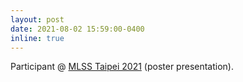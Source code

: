 ```yaml
---
layout: post
date: 2021-08-02 15:59:00-0400
inline: true
---
```


Participant @ <a href="http://ai.ntu.edu.tw/mlss2021/" target="_blank" rel="noopener">MLSS Taipei 2021</a> (poster presentation).
